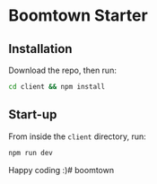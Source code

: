 # Boomtown Starter

## Installation

Download the repo, then run:

```bash
cd client && npm install
```

## Start-up

From inside the `client` directory, run:

```bash
npm run dev
```

Happy coding :)# boomtown
